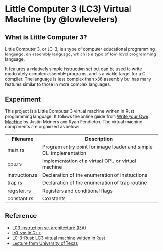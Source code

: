 # Little Computer 3 (LC3) Virtual Machine (by @lowlevelers)
## What is Little Computer 3?
Little Computer 3, or LC-3, is a type of computer educational programming language, an assembly language, which is a type of low-level programming language.

It features a relatively simple instruction set but can be used to write moderately complex assembly programs, and is a viable target for a C compiler. The language is less complex than x86 assembly but has many features similar to those in more complex languages.
## Experiment
This project is a Little Computer 3 virtual machine written in Rust programming language. It follows the online guide from [Write your Own Machine](https://www.jmeiners.com/lc3-vm/) by Justin Meiners and Ryan Pendleton. The virtual machine components are organized as below:

| Filename    | Description |
| -------- | ------- |
| main.rs  | Program entry point for image loader and simple CLI implementation  |
| cpu.rs | Implementation of a virtual CPU or virtual machine     |
| instruction.rs    | Declaration of the enumeration of instructions    |
| trap.rs    | Declaration of the enumeration of trap routine    |
| register.rs    | Registers and conditional flags    |
| constant.rs    | Constants    |


## Reference 
- [LC3 instruction set architecture (ISA)](https://www.jmeiners.com/lc3-vm/supplies/lc3-isa.pdf)
- [lc3-vm in C++](https://github.com/justinmeiners/lc3-vm/)
- [LC-3-Rust: LC3 virtual machine written in Rust](https://github.dev/digorithm/LC-3-Rust/)
- [Lecture from University of Texas](https://www.cs.utexas.edu/users/fussell/courses/cs310h/lectures/Lecture_10-310h.pdf)
